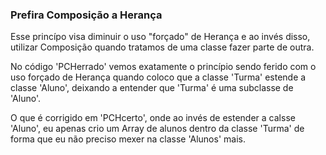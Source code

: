 ### Prefira Composição a Herança

Esse princípo visa diminuir o uso "forçado" de Herança e ao invés disso, utilizar Composição quando tratamos de uma classe fazer parte de outra.

No código 'PCHerrado' vemos exatamente o princípio sendo ferido com o uso forçado de Herança quando coloco que a classe 'Turma' estende a classe 'Aluno', deixando a entender que 'Turma' é uma subclasse de 'Aluno'.

O que é corrigido em 'PCHcerto', onde ao invés de estender a calsse 'Aluno', eu apenas crio um Array de alunos dentro da classe 'Turma' de forma que eu não preciso mexer na classe 'Alunos' mais.